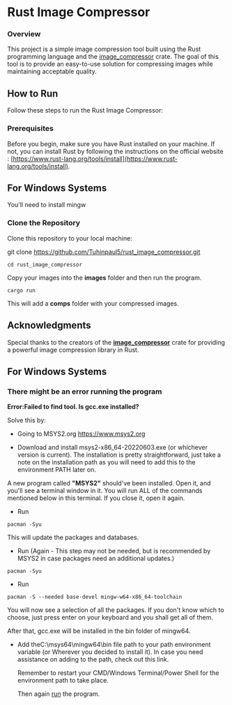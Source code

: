 # Rust Image Compressor

### Overview
This project is a simple image compression tool built using the Rust programming language and the [image_compressor] crate. The goal of this tool is to provide an easy-to-use solution for compressing images while maintaining acceptable quality.

## How to Run

Follow these steps to run the Rust Image Compressor:

### Prerequisites

Before you begin, make sure you have Rust installed on your machine. If not, you can install Rust by following the instructions on the official website : [https://www.rust-lang.org/tools/install](https://www.rust-lang.org/tools/install).

## For Windows Systems
You'll need to install mingw

### Clone the Repository

Clone this repository to your local machine:

git clone https://github.com/Tuhinpaul5/rust_image_compressor.git

```
cd rust_image_compressor

```
Copy your images into the **images** folder and then run the program.

```
cargo run
```

This will add a **comps** folder with your compressed images.

## Acknowledgments
Special thanks to the creators of the **[image_compressor]** crate for providing a powerful image compression library in Rust.

## For Windows Systems

### There might be an error running the program 
**Error:Failed to find tool. Is gcc.exe installed?**

Solve this by:

- Going to MSYS2.org https://www.msys2.org

- Download and install msys2-x86_64-20220603.exe (or whichever version is current). The installation is pretty straightforward, just take a note on the installation path as you will need to add this to the environment PATH later on.
  
A new program called **"MSYS2"** should've been installed. Open it, and you'll see a terminal window in it. You will run ALL of the commands mentioned below in this terminal. If you close it, open it again.

- Run
```
pacman -Syu
```
  This will update the packages and databases.

- Run (Again - This step may not be needed, but is recommended by MSYS2 in case packages need an additional updates.)
```
pacman -Syu
```
- Run
```
pacman -S --needed base-devel mingw-w64-x86_64-toolchain
```
  You will now see a selection of all the packages. If you don't know which to choose, just press enter on your keyboard and you shall get all of them.

  After that, gcc.exe will be installed in the bin folder of mingw64.

- Add theC:\msys64\mingw64\bin file path to your path environment variable (or Wherever you decided to install it).
  In case you need assistance on adding to the path, check out this link.

  Remember to restart your CMD/Windows Terminal/Power Shell for the environment path to take place.

  Then again [run] the program.

[image_compressor]: https://crates.io/crates/image_compressor
[run]:(#how-to-run)
[check out this link]: https://www.computerhope.com/issues/ch000549.htm
